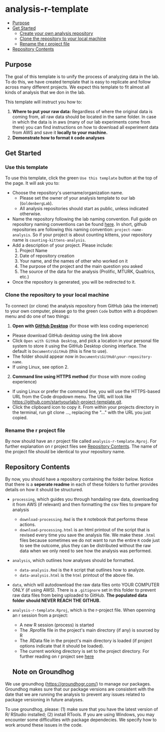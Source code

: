 # analysis-r-template

<!-- toc -->
- [Purpose](#purpose)
- [Get Started](#get-started)
    - [Create your own analysis repository](#create-your-analysis-repository-folder)
    - [Clone the repository to your local machine](#clone-the-repository-to-your-local-machine)
    - [Rename the r project file](#rename-the-r-project-file)
- [Repository Contents](#repository-contents)

<!-- tocstop -->

## Purpose

The goal of this template is to unify the process of analyzing data in the lab. To do this, we have created template that is easy to replicate and follow across many different projects. We expect this template to fit almost all kinds of analysis that we don in the lab.

This template will instruct you how to:

1. **Where to put your raw data:** Regardless of where the original data is coming from, all raw data should be located in the same folder. In case in which the data is in aws (many of our lab experiments come from there) you can find instructions on how to download all experiment data from AWS and save it **locally to your machine.**  
2. **Demonstrate how to format `R` code analyses**

## Get Started

### Use this template

To use this template, click the green `Use this template` button at the top of the page. It will ask you to:

- Choose the repository's username/organization name.
    - Please set the owner of your analysis template to our lab (`GoldenbergLab`).
    - All analysis repositories should start as public, unless indicated otherwise.
- Name the repository following the lab naming convention. Full guide on repository naming conventions can be found [here](https://github.com/GoldenbergLab/naming-conventions#repository-names). In short, github repositories are following this naming convention: `project-name-analysis`. So if your project is about counting kittens, your repository name is `counting-kittens-analysis`.
- Add a description of your project. Please include:
    1. Project Name
    2. Date of repository creation
    3. Your name, and the names of other who worked on it
    4. The purpose of the project and the main question you asked
    5. The source of the data for the analysis (Prolific, MTURK, Qualtrics, etc.)
- Once the repository is generated, you will be redirected to it.

### Clone the repository to your local machine

To connect (or clone) the analysis repository from GitHub (aka the internet) to your own computer, please go to the green `Code` button with a dropdown menu and do one of two things:

1. **Open with [GitHub Desktop](https://desktop.github.com/)** (for those with less coding experience)

- Please download GitHub desktop using the link above
- Click `Open with GitHub Desktop`, and pick a location in your personal file system to store it using the GitHub Desktop cloning interface. The default is `Documents\GitHub` (this is fine to use).
- The folder should appear now in `Documents\GitHub\your-repository-name`.
- If using Linux, see option 2.

2. **Command line using HTTPS method** (for those with more coding experience)

- If using Linux or prefer the command line, you will use the HTTPS-based URL from the Code dropdown menu. The URL will look like https://github.com/startyourlab/r-project-template.git.
- Click the clipboard icon to copy it. From within your projects directory in the terminal, run git clone ..., replacing the "..." with the URL you just copied.

### Rename the r project file
By now should have an r project file called `analysis-r-template.Rproj`. For further explanation on r project files see [Repository Contents](#repository-contents). The name of the project file should be identical to your repository name.

## Repository Contents
By now, you should have a repository containing the folder below. Notice that there is a **seperate readme** in each of these folders to further provides details on how it should be structured.

- `processing`, which guides you through handaling raw data, downloading it from AWS (if relevant) and then formatting the csv files to prepare for analysis
	- `download-processing.Rmd` is the `R` notebook that performs these actions.
	- `download-processing.html` is an html printout of the script that is revised every time you save the analysis file. We make these `.html` files because sometimes we do not want to run the entire `R` code just to see the outcome, plus they can be distributed without the raw data when we only need to see how the analysis was performed.
- `analysis`, which outlines how analyses should be formatted.
	- `data-analysis.Rmd` is the `R` script that outlines how to analyze.
	- `data-analysis.html` is the `html` printout of the above file.
- `data`, which will autodownload the raw data files onto YOUR COMPUTER ONLY (if using AWS). There is a `.gitignore` set in this folder to prevent raw data files from being uploaded to GitHub. **The populated data folder should NEVER REACH THE GITHUB.**
- `analysis-r-template.Rproj`, which is the r-project file. When openning an r session from a project:
  - A new R session (process) is started
  - The .Rprofile file in the project's main directory (if any) is sourced by R
  - The .RData file in the project's main directory is loaded (if project options indicate that it should be loaded).
  - The current working directory is set to the project directory.
  For further reading on r project see [here](https://support.rstudio.com/hc/en-us/articles/200526207-Using-Projects)
  
  ## Note on Groundhog
  
We use groundhog (https://groundhogr.com/) to manage our packages. Groundhog makes sure that our package versions are consistent with the date that we are running the analysis to prevent any issues related to package versioning in future analyses. 

To use groundhog, please: (1) make sure that you have the latest version of R/ RStudio installed; (2) install RTools. If you are using Windows, you may encounter some difficulties with package dependecies. We specify how to work around these issues in the code. 
